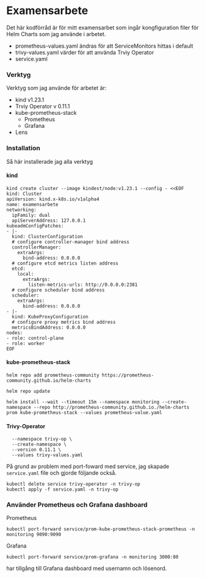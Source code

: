 # Examensarbete
Det här kodförråd är för mitt examensarbet som ingår kongfiguration filer för Helm Charts som jag använde i arbetet. 

- prometheus-values.yaml
    ändras för att ServiceMonitors hittas i default     
- trivy-values.yaml
    värder för att använda Trviy Operator 
- service.yaml 

### Verktyg 
Verktyg som jag använde för arbetet är: 
 - kind v1.23.1 
 - Trviy Operator v 0.11.1
 - kube-prometheus-stack
    - Prometheus 
    - Grafana 
 - Lens 

### Installation 
Så här installerade jag alla verktyg 

#### kind
```
kind create cluster --image kindest/node:v1.23.1 --config - <<EOF
kind: Cluster
apiVersion: kind.x-k8s.io/v1alpha4
name: examensarbete 
networking: 
  ipFamily: dual 
  apiServerAddress: 127.0.0.1  
kubeadmConfigPatches:
- |-
  kind: ClusterConfiguration
  # configure controller-manager bind address
  controllerManager:
    extraArgs:
      bind-address: 0.0.0.0
  # configure etcd metrics listen address
  etcd:
    local:
      extraArgs:
        listen-metrics-urls: http://0.0.0.0:2381
  # configure scheduler bind address
  scheduler:
    extraArgs:
      bind-address: 0.0.0.0
- |-
  kind: KubeProxyConfiguration
  # configure proxy metrics bind address
  metricsBindAddress: 0.0.0.0
nodes:
- role: control-plane
- role: worker
EOF
```
#### kube-prometheus-stack  
```
helm repo add prometheus-community https://prometheus-community.github.io/helm-charts
```

```
helm repo update
```

```
helm install --wait --timeout 15m --namespace monitoring --create-namespace --repo http://prometheus-community.github.io./helm-charts prom kube-prometheus-stack --values prometheus-value.yaml 

```
#### Trivy-Operator 
```helm install trivy-operator aqua/trivy-operator \
  --namespace trivy-op \
  --create-namespace \
  --version 0.11.1 \
  --values trivy-values.yaml
```
På grund av problem med port-foward med service, jag skapade `service.yaml` file och gjorde följande också. 

```
kubectl delete service trivy-operator -n trivy-op
kubectl apply -f service.yaml -n trivy-op
```
### Använder Prometheus och Grafana dashboard
Prometheus 
```
kubectl port-forward service/prom-kube-prometheus-stack-prometheus -n monitoring 9090:9090
```

Grafana
```
kubectl port-forward service/prom-grafana -n monitoring 3000:80
```
har tillgång till Grafana dashboard med usernamn och lösenord. 
